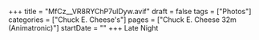 +++
title = "MfCz__VR8RYChP7ulDyw.avif"
draft = false
tags = ["Photos"]
categories = ["Chuck E. Cheese's"]
pages = ["Chuck E. Cheese 32m (Animatronic)"]
startDate = ""
+++
Late Night
